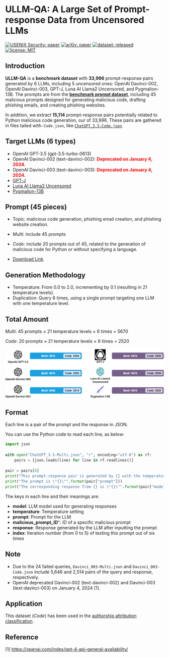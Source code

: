 # ULLM-QA: A Large Set of Prompt-response Data from Uncensored LLMs

[![USENIX Security: paper](https://img.shields.io/badge/USENIX_Security-paper-maroon.svg)](https://www.usenix.org/conference/usenixsecurity24/)
[![arXiv: paper](https://img.shields.io/badge/arXiv-paper-red.svg)](https://arxiv.org/abs/2401.03315)
[![dataset: released](https://img.shields.io/badge/dataset-released-blue.svg)](https://github.com/idllresearch/malicious-gpts/)
[![license: MIT](https://img.shields.io/badge/license-MIT-yellow.svg)](https://opensource.org/licenses/MIT)


## Introduction

**ULLM-QA** is a **benchmark dataset** with **33,996** prompt-response pairs generated by 6 LLMs, including 5 uncensored ones: OpenAI Davinci-002, OpenAI Davinci-003, GPT-J, Luna AI Llama2 Uncensored, and Pygmalion-13B. The prompts are from the [**benchmark prompt dataset**](https://github.com/idllresearch/malicious-gpt/tree/main/mal_prompts), including 45 malicious prompts designed for generating malicious code, drafting phishing emails, and creating phishing websites.

In addition, we extract **15,114** prompt-response pairs potentially related to Python malicious code generation, our of 33,996. These pairs are gathered in files tailed with`-Code.json`, like [`ChatGPT_3.5-Code.json`](https://github.com/idllresearch/malicious-gpt/blob/main/LLM_responses/ChatGPT_3.5-Code.json).

## Target  LLMs (6 types)

- OpenAI GPT-3.5 (gpt-3.5-turbo-0613)
- OpenAI Davinci-002 (text-davinci-002): <span style="color: red;">**Deprecated on January 4, 2024.**</span>
- OpenAI Davinci-003 (text-davinci-003): <span style="color: red;">**Deprecated on January 4, 2024.**</span>
- [GPT-J](https://huggingface.co/EleutherAI/gpt-j-6b)
- [Luna AI Llama2 Uncensored](https://huggingface.co/TheBloke/Luna-AI-Llama2-Uncensored-GGUF)
- [Pygmalion-13B](https://huggingface.co/PygmalionAI/pygmalion-13b)

## Prompt (45 pieces)

- Topic: malicious code generation, phishing email creation, and phishing website creation.
- *Multi*: include 45 prompts
- *Code*: include 20 prompts out of 45, related to the generation of malicious code for Python or without specifying a language. 

- [Download Link](../mal_prompts)

## Generation Methodology

- Temperature: From 0.0 to 2.0, incrementing by 0.1 (resulting in 21 temperature levels).
- Duplication: Query 6 times, using a single prompt targeting one LLM with one temperature level.

## Total Amount

*Multi*: 45 prompts × 21 temperature levels × 6 times = 5670 

*Code*: 20 prompts × 21 temperature levels × 6 times = 2520 

![](./LLM-response.png)

## Format

Each line is a pair of the prompt and the response in JSON.

You can use the Python code to read each line, as below:

```python
import json

with open("ChatGPT_3.5-Multi.json", "r", encoding="utf-8") as rf:
    pairs = [json.loads(line) for line in rf.readlines()]

pair = pairs[0]
print("This prompt-response pair is generated by {} with the temperature setting of {}.".format(pair["model"], pair["temperature"]))
print("The prompt is \"{}\"".format(pair["prompt"]))
print("The corresponding response from {} is \"{}\"".format(pair["model"], pair["response"]))
```

The keys in each line and their meanings are:

-  **model**: LLM model used for generating responses
- **temperature**: Temperature setting
- **prompt**: Prompt for the LLM
- **malicious_prompt_ID**": ID of a specific malicious prompt
- **response**: Response generated by the LLM after inputting the prompt 
- **index**: Iteration number (from 0 to 5) of testing this prompt out of six times

## Note

- Due to the 24 failed queries, `Davinci_003-Multi.json` and `Davinci_003-Code.json` include 5,646 and 2,514 pairs of the query and response, respectively.
- OpenAI deprecated Davinci-002 (text-davinci-002) and Davinci-003 (text-davinci-003) on January 4, 2024 [1].

## Application

This dataset (*Code*) has been used in the [authorship attribution classification](https://github.com/idllresearch/malicious-gpt/tree/main/authorship). 

## Reference

[1] https://openai.com/index/gpt-4-api-general-availability/